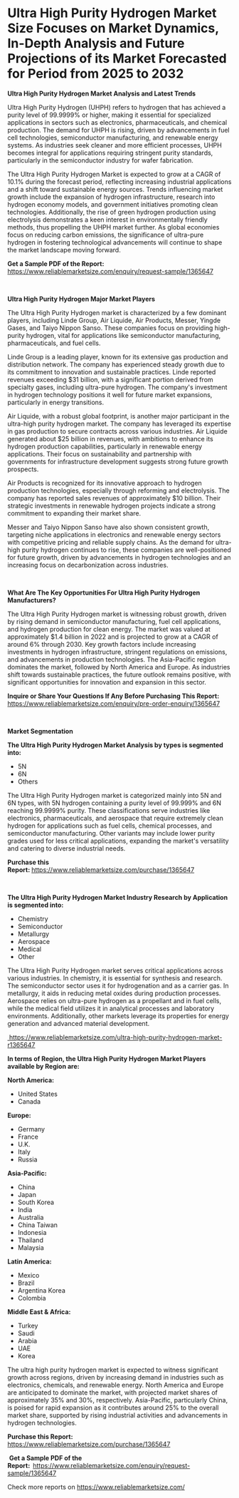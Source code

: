 <p><h1>Ultra High Purity Hydrogen Market Size Focuses on Market Dynamics, In-Depth Analysis and Future Projections of its Market Forecasted for Period from 2025 to 2032</h1></p><p><strong>Ultra High Purity Hydrogen Market Analysis and Latest Trends</strong></p>
<p><p>Ultra High Purity Hydrogen (UHPH) refers to hydrogen that has achieved a purity level of 99.9999% or higher, making it essential for specialized applications in sectors such as electronics, pharmaceuticals, and chemical production. The demand for UHPH is rising, driven by advancements in fuel cell technologies, semiconductor manufacturing, and renewable energy systems. As industries seek cleaner and more efficient processes, UHPH becomes integral for applications requiring stringent purity standards, particularly in the semiconductor industry for wafer fabrication.</p><p>The Ultra High Purity Hydrogen Market is expected to grow at a CAGR of 10.1% during the forecast period, reflecting increasing industrial applications and a shift toward sustainable energy sources. Trends influencing market growth include the expansion of hydrogen infrastructure, research into hydrogen economy models, and government initiatives promoting clean technologies. Additionally, the rise of green hydrogen production using electrolysis demonstrates a keen interest in environmentally friendly methods, thus propelling the UHPH market further. As global economies focus on reducing carbon emissions, the significance of ultra-pure hydrogen in fostering technological advancements will continue to shape the market landscape moving forward.</p></p>
<p><strong>Get a Sample PDF of the Report:&nbsp;</strong> <a href="https://www.reliablemarketsize.com/enquiry/request-sample/1365647?utm_campaign=3348&utm_medium=2&utm_source=Github&utm_content=ia&utm_term=22032025&utm_id=ultra-high-purity-hydrogen">https://www.reliablemarketsize.com/enquiry/request-sample/1365647</a></p>
<p>&nbsp;</p>
<p><strong>Ultra High Purity Hydrogen Major Market Players</strong></p>
<p><p>The Ultra High Purity Hydrogen market is characterized by a few dominant players, including Linde Group, Air Liquide, Air Products, Messer, Yingde Gases, and Taiyo Nippon Sanso. These companies focus on providing high-purity hydrogen, vital for applications like semiconductor manufacturing, pharmaceuticals, and fuel cells.</p><p>Linde Group is a leading player, known for its extensive gas production and distribution network. The company has experienced steady growth due to its commitment to innovation and sustainable practices. Linde reported revenues exceeding $31 billion, with a significant portion derived from specialty gases, including ultra-pure hydrogen. The company's investment in hydrogen technology positions it well for future market expansions, particularly in energy transitions.</p><p>Air Liquide, with a robust global footprint, is another major participant in the ultra-high purity hydrogen market. The company has leveraged its expertise in gas production to secure contracts across various industries. Air Liquide generated about $25 billion in revenues, with ambitions to enhance its hydrogen production capabilities, particularly in renewable energy applications. Their focus on sustainability and partnership with governments for infrastructure development suggests strong future growth prospects.</p><p>Air Products is recognized for its innovative approach to hydrogen production technologies, especially through reforming and electrolysis. The company has reported sales revenues of approximately $10 billion. Their strategic investments in renewable hydrogen projects indicate a strong commitment to expanding their market share.</p><p>Messer and Taiyo Nippon Sanso have also shown consistent growth, targeting niche applications in electronics and renewable energy sectors with competitive pricing and reliable supply chains. As the demand for ultra-high purity hydrogen continues to rise, these companies are well-positioned for future growth, driven by advancements in hydrogen technologies and an increasing focus on decarbonization across industries.</p></p>
<p>&nbsp;</p>
<p><strong>What Are The Key Opportunities For Ultra High Purity Hydrogen Manufacturers?</strong></p>
<p><p>The Ultra High Purity Hydrogen market is witnessing robust growth, driven by rising demand in semiconductor manufacturing, fuel cell applications, and hydrogen production for clean energy. The market was valued at approximately $1.4 billion in 2022 and is projected to grow at a CAGR of around 6% through 2030. Key growth factors include increasing investments in hydrogen infrastructure, stringent regulations on emissions, and advancements in production technologies. The Asia-Pacific region dominates the market, followed by North America and Europe. As industries shift towards sustainable practices, the future outlook remains positive, with significant opportunities for innovation and expansion in this sector.</p></p>
<p><strong>Inquire or Share Your Questions If Any Before Purchasing This Report:</strong> <a href="https://www.reliablemarketsize.com/enquiry/pre-order-enquiry/1365647?utm_campaign=3348&utm_medium=2&utm_source=Github&utm_content=ia&utm_term=22032025&utm_id=ultra-high-purity-hydrogen">https://www.reliablemarketsize.com/enquiry/pre-order-enquiry/1365647</a></p>
<p>&nbsp;</p>
<p><strong>Market Segmentation</strong></p>
<p><strong>The Ultra High Purity Hydrogen Market Analysis by types is segmented into:</strong></p>
<p><ul><li>5N</li><li>6N</li><li>Others</li></ul></p>
<p><p>The Ultra High Purity Hydrogen market is categorized mainly into 5N and 6N types, with 5N hydrogen containing a purity level of 99.999% and 6N reaching 99.9999% purity. These classifications serve industries like electronics, pharmaceuticals, and aerospace that require extremely clean hydrogen for applications such as fuel cells, chemical processes, and semiconductor manufacturing. Other variants may include lower purity grades used for less critical applications, expanding the market's versatility and catering to diverse industrial needs.</p></p>
<p><strong>Purchase this Report:&nbsp;</strong><a href="https://www.reliablemarketsize.com/purchase/1365647?utm_campaign=3348&utm_medium=2&utm_source=Github&utm_content=ia&utm_term=22032025&utm_id=ultra-high-purity-hydrogen">https://www.reliablemarketsize.com/purchase/1365647</a></p>
<p>&nbsp;</p>
<p><strong>The Ultra High Purity Hydrogen Market Industry Research by Application is segmented into:</strong></p>
<p><ul><li>Chemistry</li><li>Semiconductor</li><li>Metallurgy</li><li>Aerospace</li><li>Medical</li><li>Other</li></ul></p>
<p><p>The Ultra High Purity Hydrogen market serves critical applications across various industries. In chemistry, it is essential for synthesis and research. The semiconductor sector uses it for hydrogenation and as a carrier gas. In metallurgy, it aids in reducing metal oxides during production processes. Aerospace relies on ultra-pure hydrogen as a propellant and in fuel cells, while the medical field utilizes it in analytical processes and laboratory environments. Additionally, other markets leverage its properties for energy generation and advanced material development.</p></p>
<p><a href="https://www.reliablemarketsize.com/ultra-high-purity-hydrogen-market-r1365647?utm_campaign=3348&utm_medium=2&utm_source=Github&utm_content=ia&utm_term=22032025&utm_id=ultra-high-purity-hydrogen">&nbsp;https://www.reliablemarketsize.com/ultra-high-purity-hydrogen-market-r1365647</a></p>
<p><strong>In terms of Region, the Ultra High Purity Hydrogen Market Players available by Region are:</strong></p>
<p>
    <p> <strong> North America: </strong>
        <ul>
            <li>United States</li>
            <li>Canada</li>
        </ul>
        </p> 
    <p> <strong> Europe: </strong>
        <ul>
            <li>Germany</li>
            <li>France</li>
            <li>U.K.</li>
            <li>Italy</li>
            <li>Russia</li>
        </ul>
        </p> 
    <p> <strong> Asia-Pacific: </strong>
        <ul>
            <li>China</li>
            <li>Japan</li>
            <li>South Korea</li>
            <li>India</li>
            <li>Australia</li>
            <li>China Taiwan</li>
            <li>Indonesia</li>
            <li>Thailand</li>
            <li>Malaysia</li>
        </ul>
        </p> 
    <p> <strong> Latin America: </strong>
        <ul>
            <li>Mexico</li>
            <li>Brazil</li>
            <li>Argentina Korea</li>
            <li>Colombia</li>
        </ul>
        </p> 
    <p> <strong> Middle East & Africa: </strong>
        <ul>
            <li>Turkey</li>
            <li>Saudi</li>
            <li>Arabia</li>
            <li>UAE</li>
            <li>Korea</li>
        </ul>
    </p>
    </p>
<p><p>The ultra high purity hydrogen market is expected to witness significant growth across regions, driven by increasing demand in industries such as electronics, chemicals, and renewable energy. North America and Europe are anticipated to dominate the market, with projected market shares of approximately 35% and 30%, respectively. Asia-Pacific, particularly China, is poised for rapid expansion as it contributes around 25% to the overall market share, supported by rising industrial activities and advancements in hydrogen technologies.</p></p>
<p><strong>Purchase this Report: </strong><a href="https://www.reliablemarketsize.com/purchase/1365647?utm_campaign=3348&utm_medium=2&utm_source=Github&utm_content=ia&utm_term=22032025&utm_id=ultra-high-purity-hydrogen">https://www.reliablemarketsize.com/purchase/1365647</a></p>
<p>&nbsp;<strong>Get a Sample PDF of the Report:&nbsp;&nbsp;</strong><a href="https://www.reliablemarketsize.com/enquiry/request-sample/1365647?utm_campaign=3348&utm_medium=2&utm_source=Github&utm_content=ia&utm_term=22032025&utm_id=ultra-high-purity-hydrogen">https://www.reliablemarketsize.com/enquiry/request-sample/1365647</a></p>
<p><strong></strong></p>
<p>Check more reports on <a href="https://www.reliablemarketsize.com/?utm_campaign=3348&utm_medium=2&utm_source=Github&utm_content=ia&utm_term=22032025&utm_id=ultra-high-purity-hydrogen">https://www.reliablemarketsize.com/</a></p>